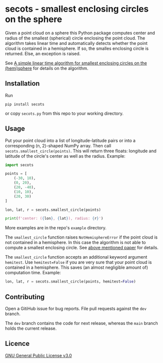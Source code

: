 # secots - smallest enclosing circles on the sphere

Given a point cloud on a sphere this Python package computes center and radius of the smallest (spherical) circle enclosing the point cloud. The algorithm takes linear time and automatically detects whether the point cloud is contained in a hemisphere. If so, the smalles enclosing circle is returned. Else, an exception is raised.

See [A simple linear time algorithm for smallest enclosing circles on the (hemi)sphere](https://TODO) for details on the algorithm.

## Installation
Run
```
pip install secots
```
or copy `secots.py` from this repo to your working directory.

## Usage
Put your point cloud into a list of longitude-latitude pairs or into a corresponding (n, 2)-shaped NumPy array. Then call `secots.smallest_circle(points)`. This will return three floats: longitude and latitude of the circle's center as well as the radius. Example:
```python
import secots

points = [
    (-30, 10),
    (0, 20),
    (20, -40),
    (10, 10),
    (20, 30)
]

lon, lat, r = secots.smallest_circle(points)

print(f'center: ({lon}, {lat}), radius: {r}')
```
More examples are in the repo's `example` directory.

The `smallest_circle` function raises `NotHemisphereError` if the point cloud is not contained in a hemisphere. In this case the algorithm is not able to compute a smallest enclosing circle. See [above mentioned paper](http://TODO) for details.

The `smallest_circle` function accepts an additional keyword argument `hemitest`. Use `hemitest=False` if you are very sure that your point cloud is contained in a hemisphere. This saves (an almost negligible amount of) computation time. Example:
```python
lon, lat, r = secots.smallest_circle(points, hemitest=False)
```

## Contributing
Open a GitiHub issue for bug reports. File pull requests against the `dev` branch.

The `dev` branch contains the code for next release, whereas the `main` branch holds the current release.

## Licence
[GNU General Public License v3.0](https://www.gnu.org/licenses/gpl-3.0.html.en)